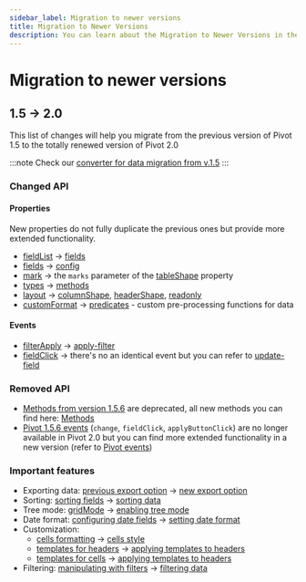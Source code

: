 ```yaml
---
sidebar_label: Migration to newer versions
title: Migration to Newer Versions
description: You can learn about the Migration to Newer Versions in the documentation of the DHTMLX JavaScript Pivot library. Browse developer guides and API reference, try out code examples and live demos, and download a free 30-day evaluation version of DHTMLX Pivot.
---
```


# Migration to newer versions

## 1.5 -> 2.0

This list of changes will help you migrate from the previous version of Pivot 1.5 to the totally renewed version of Pivot 2.0

:::note
Check our [converter for data migration from v.1.5](https://snippet.dhtmlx.com/s4sfdhq4)
:::

### Changed API

#### Properties

New properties do not fully duplicate the previous ones but provide more extended functionality. 

- [fieldList](https://docs.dhtmlx.com/pivot/1-5/api__pivot_fieldlist_config.html) -> [fields](/api/config/fields-property)
- [fields](https://docs.dhtmlx.com/pivot/1-5/api__pivot_fields_config.html) ->  [config](/api/config/config-property)
- [mark](https://docs.dhtmlx.com/pivot/1-5/api__pivot_mark_config.html) -> the `marks` parameter of the [tableShape](/api/config/tableshape-property) property
- [types](https://docs.dhtmlx.com/pivot/1-5/api__pivot_types_config.html) -> [methods](/api/config/methods-property)
- [layout](https://docs.dhtmlx.com/pivot/1-5/api__pivot_layout_config.html) -> [columnShape](/api/config/columnshape-property), [headerShape](/api/config/headershape-property), [readonly](/api/config/readonly-property)
- [customFormat](https://docs.dhtmlx.com/pivot/1-5/api__pivot_customformat_config.html) -> [predicates](/api/config/predicates-property) - custom pre-processing functions for data

#### Events

- [filterApply](https://docs.dhtmlx.com/pivot/1-5/api__pivot_filterapply_event.html) -> [apply-filter](/api/events/apply-filter-event)
- [fieldClick](https://docs.dhtmlx.com/pivot/1-5/api__pivot_fieldclick_event.html) -> there's no an identical event but you can refer to [update-field](/api/events/update-value-event)

### Removed API

- [Methods from version 1.5.6](https://docs.dhtmlx.com/pivot/1-5/api__refs__pivot_methods.html) are deprecated, all new methods you can find here: [Methods](/api/overview/main-overview#pivot-methods)
- [Pivot 1.5.6 events](https://docs.dhtmlx.com/pivot/1-5/api__refs__pivot_events.html) (`change`, `fieldClick`, `applyButtonClick`) are no longer available in Pivot 2.0 but you can find more extended functionality in a new version (refer to [Pivot events](/api/overview/events-overview))

### Important features

- Exporting data: [previous export option](https://docs.dhtmlx.com/pivot/1-5/guides__export.html) -> [new export option](/guides/loading-exporting-data#exporting-data)
- Sorting: [sorting fields](https://docs.dhtmlx.com/pivot/1-5/guides__configuration.html#configuringfields) -> [sorting data](/guides/working-with-data#sorting-data)
- Tree mode: [gridMode](https://docs.dhtmlx.com/pivot/1-5/guides__configuration.html#gridmode) -> [enabling tree mode](/guides/configuration#enabling-the-tree-mode)
- Date format: [configuring date fields](https://docs.dhtmlx.com/pivot/1-5/guides__configuration.html#configuringdatefields) ->
[setting date format](/guides/loading-exporting-data#setting-date-format)
- Customization: 
  - [cells formatting](https://docs.dhtmlx.com/pivot/1-5/guides__customization.html#conditionalformattingofcells) -> [cells style](/guides/stylization#cell-style)
  - [templates for headers](https://docs.dhtmlx.com/pivot/1-5/guides__customization.html#settingtemplatesforheaders) ->
  [applying templates to headers](/guides/configuration#applying-templates-to-headers)
  - [templates for cells](https://docs.dhtmlx.com/pivot/1-5/guides__customization.html#settingtemplatesforcells) ->
  [applying templates to headers](/guides/configuration#applying-templates-to-cells)
- Filtering: [manipulating with filters](https://docs.dhtmlx.com/pivot/1-5/guides__using_filters.html) -> [filtering data](/guides/working-with-data#filtering-data)
